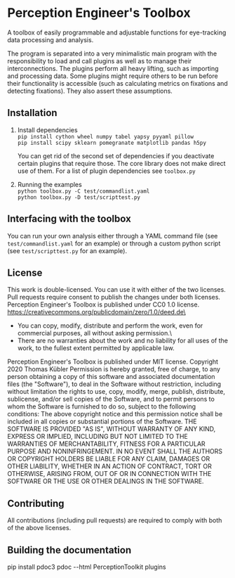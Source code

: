 # Perception Engineer's Toolbox

A toolbox of easily programmable and adjustable functions for eye-tracking data processing and analysis.

The program is separated into a very minimalistic main program with the responsibility to load and call plugins as well
as to manage their interconnections.
The plugins perform all heavy lifting, such as importing and processing data. Some plugins might require others to be
run before their functionality is accessible (such as calculating metrics on fixations and detecting fixations). They
also assert these assumptions.

## Installation
1. Install dependencies\
    `pip install cython wheel numpy tabel yapsy pyyaml pillow`\
    `pip install scipy sklearn pomegranate matplotlib pandas h5py`

    You can get rid of the second set of dependencies if you deactivate certain plugins that require those. The core library does not make direct use of them. For a list of plugin dependencies see `toolbox.py`

2. Running the examples\
    `python toolbox.py -C test/commandlist.yaml`\
    `python toolbox.py -D test/scripttest.py`

## Interfacing with the toolbox
You can run your own analysis either through a YAML command file (see `test/commandlist.yaml` for an example) or through a custom python script (see `test/scripttest.py` for an example).


## License
This work is double-licensed. You can use it with either of the two licenses. Pull requests require consent to publish the changes under both licenses.
Perception Engineer's Toolbox is published under CC0 1.0 license. https://creativecommons.org/publicdomain/zero/1.0/deed.de\
* You can copy, modify, distribute and perform the work, even for commercial purposes, all without asking permission.\
* There are no warranties about the work and no liability for all uses of the work, to the fullest extent permitted by applicable law.

Perception Engineer's Toolbox is published under MIT license.
Copyright 2020 Thomas Kübler
Permission is hereby granted, free of charge, to any person obtaining a copy of this software and associated documentation files (the "Software"), to deal in the Software without restriction, including without limitation the rights to use, copy, modify, merge, publish, distribute, sublicense, and/or sell copies of the Software, and to permit persons to whom the Software is furnished to do so, subject to the following conditions:
The above copyright notice and this permission notice shall be included in all copies or substantial portions of the Software.
THE SOFTWARE IS PROVIDED "AS IS", WITHOUT WARRANTY OF ANY KIND, EXPRESS OR IMPLIED, INCLUDING BUT NOT LIMITED TO THE WARRANTIES OF MERCHANTABILITY, FITNESS FOR A PARTICULAR PURPOSE AND NONINFRINGEMENT. IN NO EVENT SHALL THE AUTHORS OR COPYRIGHT HOLDERS BE LIABLE FOR ANY CLAIM, DAMAGES OR OTHER LIABILITY, WHETHER IN AN ACTION OF CONTRACT, TORT OR OTHERWISE, ARISING FROM, OUT OF OR IN CONNECTION WITH THE SOFTWARE OR THE USE OR OTHER DEALINGS IN THE SOFTWARE.

## Contributing
All contributions (including pull requests) are required to comply with both of the above licenses.

## Building the documentation
pip install pdoc3
pdoc --html PerceptionToolkit plugins

